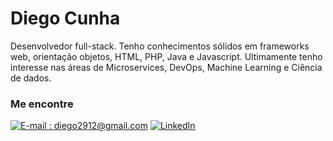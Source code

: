 # Diego Cunha

Desenvolvedor full-stack. Tenho conhecimentos sólidos em frameworks web, orientação objetos, HTML, PHP, Java e Javascript. Ultimamente tenho interesse nas áreas de Microservices, DevOps, Machine Learning e Ciência de dados.

### Me encontre

[![E-mail : diego2912@gmail.com](https://img.shields.io/badge/-Email-000?style=for-the-badge&logo=microsoft-outlook&logoColor=E94D5F)](diego2912@gmail.com)
[![LinkedIn](https://img.shields.io/badge/-LinkedIn-000?style=for-the-badge&logo=linkedin&logoColor=30A3DC)](https://www.linkedin.com/in/diegoscunha/)
